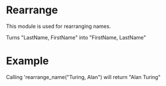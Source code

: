 Rearrange
=========

This module is used for rearranging names.

Turns "LastName, FirstName" into "FirstName, LastName"

# Example

Calling 'rearrange_name("Turing, Alan") will return "Alan Turing"
